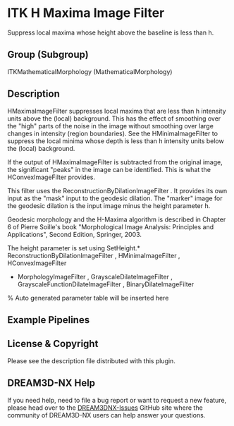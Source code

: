 # ITK H Maxima Image Filter

Suppress local maxima whose height above the baseline is less than h.

## Group (Subgroup)

ITKMathematicalMorphology (MathematicalMorphology)

## Description

HMaximaImageFilter suppresses local maxima that are less than h intensity units above the (local) background. This has the effect of smoothing over the "high" parts of the noise in the image without smoothing over large changes in intensity (region boundaries). See the HMinimaImageFilter to suppress the local minima whose depth is less than h intensity units below the (local) background.

If the output of HMaximaImageFilter is subtracted from the original image, the significant "peaks" in the image can be identified. This is what the HConvexImageFilter provides.

This filter uses the ReconstructionByDilationImageFilter . It provides its own input as the "mask" input to the geodesic dilation. The "marker" image for the geodesic dilation is the input image minus the height parameter h.

Geodesic morphology and the H-Maxima algorithm is described in Chapter 6 of Pierre Soille's book "Morphological Image Analysis:
Principles and Applications", Second Edition, Springer, 2003.

The height parameter is set using SetHeight.* ReconstructionByDilationImageFilter , HMinimaImageFilter , HConvexImageFilter

- MorphologyImageFilter , GrayscaleDilateImageFilter , GrayscaleFunctionDilateImageFilter , BinaryDilateImageFilter

% Auto generated parameter table will be inserted here

## Example Pipelines

## License & Copyright

Please see the description file distributed with this plugin.

## DREAM3D-NX Help

If you need help, need to file a bug report or want to request a new feature, please head over to the [DREAM3DNX-Issues](https://github.com/BlueQuartzSoftware/DREAM3DNX-Issues/discussions) GitHub site where the community of DREAM3D-NX users can help answer your questions.
